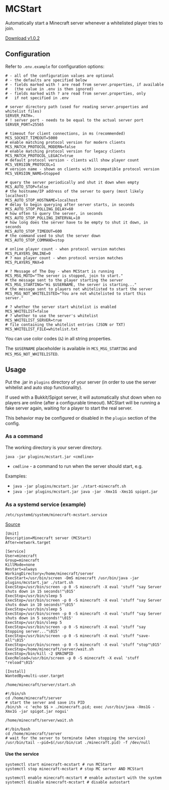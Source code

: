 # MCStart
Automatically start a Minecraft server whenever a whitelisted player tries to join.

[Download v1.0.2](https://github.com/kuba2k2/MCStart/releases/tag/v1.0.2)

## Configuration

Refer to `.env.example` for configuration options:
```dotenv
# - all of the configuration values are optional
# - the defaults are specified below
# - fields marked with ! are read from server.properties, if available
#   (the value in .env is then ignored)
# - fields marked with ? are read from server.properties, only
#   if not specified in .env

# server directory path (used for reading server.properties and whitelist files)
SERVER_PATH=.
# ! server port - needs to be equal to the actual server port
SERVER_PORT=25565

# timeout for client connections, in ms (recommended)
MCS_SOCKET_TIMEOUT=5000
# enable matching protocol version for modern clients
MCS_MATCH_PROTOCOL_MODERN=false
# enable matching protocol version for legacy clients
MCS_MATCH_PROTOCOL_LEGACY=true
# default protocol version - clients will show player count
MCS_VERSION_PROTOCOL=1
# version name - shown on clients with incompatible protocol version
MCS_VERSION_NAME=Stopped

# query the server periodically and shut it down when empty
MCS_AUTO_STOP=false
# the hostname/IP address of the server to query (most likely localhost)
MCS_AUTO_STOP_HOSTNAME=localhost
# delay to begin querying after server starts, in seconds
MCS_AUTO_STOP_POLLING_DELAY=60
# how often to query the server, in seconds
MCS_AUTO_STOP_POLLING_INTERVAL=10
# how long does the server have to be empty to shut it down, in seconds
MCS_AUTO_STOP_TIMEOUT=600
# the command used to shut the server down
MCS_AUTO_STOP_COMMAND=stop

# online player count - when protocol version matches
MCS_PLAYERS_ONLINE=0
# ? max player count - when protocol version matches
MCS_PLAYERS_MAX=0

# ? Message of The Day - when MCStart is running
MCS_MSG_MOTD="The server is stopped, join to start."
# the message sent to the player starting the server
MCS_MSG_STARTING="Hi $USERNAME, the server is starting..."
# the message sent to players not whitelisted to start the server
MCS_MSG_NOT_WHITELISTED="You are not whitelisted to start this server."

# ? whether the server start whitelist is enabled
MCS_WHITELIST=false
# ? whether to use the server's whitelist
MCS_WHITELIST_SERVER=true
# file containing the whitelist entries (JSON or TXT)
MCS_WHITELIST_FILE=whitelist.txt
```
You can use color codes (`&`) in all string properties.

The `$USERNAME` placeholder is available in `MCS_MSG_STARTING` and `MCS_MSG_NOT_WHITELISTED`.

## Usage

Put the .jar in `plugins` directory of your server (in order to use the server whitelist and auto stop functionality).

If used with a Bukkit/Spigot server, it will automatically shut down 
when no players are online (after a configurable timeout). MCStart will
be running a fake server again, waiting for a player to start the real server.

This behavior may be configured or disabled in the `plugin` section of the config.

### As a command
The working directory is your server directory.

`java -jar plugins/mcstart.jar <cmdline>`
- `cmdline` - a command to run when the server should start, e.g.

Examples:
- `java -jar plugins/mcstart.jar ./start-minecraft.sh`
- `java -jar plugins/mcstart.jar java -jar -Xmx1G -Xms1G spigot.jar`

### As a systemd service (example)
`/etc/systemd/system/minecraft-mcstart.service`

[Source](https://gist.github.com/nathanielc/9b98350ccbcbf21256d7)
```
[Unit]
Description=Minecraft server (MCStart)
After=network.target

[Service]
User=minecraft
Group=minecraft
KillMode=none
Restart=always
WorkingDirectory=/home/minecraft/server
ExecStart=/usr/bin/screen -DmS minecraft /usr/bin/java -jar plugins/mcstart.jar ./start.sh
ExecStop=/usr/bin/screen -p 0 -S minecraft -X eval 'stuff "say Server shuts down in 15 seconds!"\015'
ExecStop=/usr/bin/sleep 5
ExecStop=/usr/bin/screen -p 0 -S minecraft -X eval 'stuff "say Server shuts down in 10 seconds!"\015'
ExecStop=/usr/bin/sleep 5
ExecStop=/usr/bin/screen -p 0 -S minecraft -X eval 'stuff "say Server shuts down in 5 seconds!"\015'
ExecStop=/usr/bin/sleep 5
ExecStop=/usr/bin/screen -p 0 -S minecraft -X eval 'stuff "say Stopping server..."\015'
ExecStop=/usr/bin/screen -p 0 -S minecraft -X eval 'stuff "save-all"\015'
ExecStop=/usr/bin/screen -p 0 -S minecraft -X eval 'stuff "stop"\015'
ExecStop=/home/minecraft/server/wait.sh
ExecStop=/bin/kill -2 $MAINPID
ExecReload=/usr/bin/screen -p 0 -S minecraft -X eval 'stuff "reload"\015'

[Install]
WantedBy=multi-user.target
```

`/home/minecraft/server/start.sh`
```shell script
#!/bin/sh
cd /home/minecraft/server
# start the server and save its PID
/bin/sh -c 'echo $$ > ./minecraft.pid; exec /usr/bin/java -Xms1G -Xmx1G -jar spigot.jar nogui'
```

`/home/minecraft/server/wait.sh`
```shell script
#!/bin/bash
cd /home/minecraft/server
# wait for the server to terminate (when stopping the service)
/usr/bin/tail --pid=$(/usr/bin/cat ./minecraft.pid) -f /dev/null
```

#### Use the service
```shell script
systemctl start minecraft-mcstart # run MCStart
systemctl stop minecraft-mcstart # stop MC server AND MCStart

systemctl enable minecraft-mcstart # enable autostart with the system
systemctl disable minecraft-mcstart # disable autostart
```
